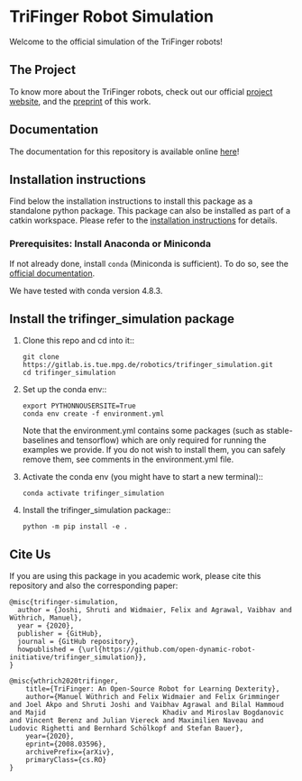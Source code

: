 # TriFinger Robot Simulation

Welcome to the official simulation of the TriFinger robots!

## The Project

To know more about the TriFinger robots, check out our official [project website](https://sites.google.com/view/trifinger), and the [preprint](https://arxiv.org/abs/2008.03596) of this work.

## Documentation

The documentation for this repository is available online [here](https://trifinger-robot-simulation.readthedocs.io/en/latest/)!

## Installation instructions

Find below the installation instructions to install this package as a standalone python package. This package can also be installed as part of a catkin workspace. Please refer to the [installation instructions](docs/installation.rst) for details.

### Prerequisites: Install Anaconda or Miniconda

If not already done, install ``conda`` (Miniconda is sufficient).  To do so, see the
[official documentation](https://docs.conda.io/projects/conda/en/latest/user-guide/install/).

We have tested with conda version 4.8.3.

## Install the trifinger_simulation package

1. Clone this repo and cd into it::

       git clone https://gitlab.is.tue.mpg.de/robotics/trifinger_simulation.git
       cd trifinger_simulation

2. Set up the conda env::

       export PYTHONNOUSERSITE=True
       conda env create -f environment.yml

   Note that the environment.yml contains some packages (such as
   stable-baselines and tensorflow) which are only required for running the
   examples we provide. If you do not wish to install them, you can safely remove
   them, see comments in the environment.yml file.

3. Activate the conda env (you might have to start a new terminal)::

       conda activate trifinger_simulation

4. Install the trifinger_simulation package::

       python -m pip install -e .

## Cite Us

If you are using this package in you academic work,
please cite this repository and also the corresponding paper:

```
@misc{trifinger-simulation,
  author = {Joshi, Shruti and Widmaier, Felix and Agrawal, Vaibhav and Wüthrich, Manuel},
  year = {2020},
  publisher = {GitHub},
  journal = {GitHub repository},
  howpublished = {\url{https://github.com/open-dynamic-robot-initiative/trifinger_simulation}},
}
```

```
@misc{wthrich2020trifinger,
    title={TriFinger: An Open-Source Robot for Learning Dexterity},
    author={Manuel Wüthrich and Felix Widmaier and Felix Grimminger and Joel Akpo and Shruti Joshi and Vaibhav Agrawal and Bilal Hammoud and Majid                             Khadiv and Miroslav Bogdanovic and Vincent Berenz and Julian Viereck and Maximilien Naveau and Ludovic Righetti and Bernhard Schölkopf and Stefan Bauer},
    year={2020},
    eprint={2008.03596},
    archivePrefix={arXiv},
    primaryClass={cs.RO}
}
```
